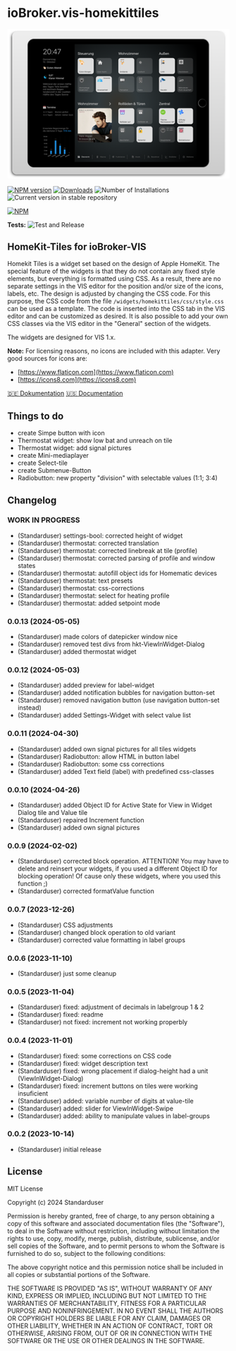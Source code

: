 # ioBroker.vis-homekittiles

<img src="doc/img/title-pic_hkt-on-ipad.png" />

[![NPM version](https://img.shields.io/npm/v/iobroker.vis-homekittiles.svg)](https://www.npmjs.com/package/iobroker.vis-homekittiles)
[![Downloads](https://img.shields.io/npm/dm/iobroker.vis-homekittiles.svg)](https://www.npmjs.com/package/iobroker.vis-homekittiles)
![Number of Installations](https://iobroker.live/badges/vis-homekittiles-installed.svg)
![Current version in stable repository](https://iobroker.live/badges/vis-homekittiles-stable.svg)

[![NPM](https://nodei.co/npm/iobroker.vis-homekittiles.png?downloads=true)](https://nodei.co/npm/iobroker.vis-homekittiles/)

**Tests:** ![Test and Release](https://github.com/Standarduser/ioBroker.vis-homekittiles/workflows/Test%20and%20Release/badge.svg)

## HomeKit-Tiles for ioBroker-VIS

Homekit Tiles is a widget set based on the design of Apple HomeKit.
The special feature of the widgets is that they do not contain any fixed style elements, but everything is formatted using CSS. As a result, there are no separate settings in the VIS editor for the position and/or size of the icons, labels, etc. The design is adjusted by changing the CSS code. For this purpose, the CSS code from the file `/widgets/homekittiles/css/style.css` can be used as a template. The code is inserted into the CSS tab in the VIS editor and can be customized as desired. It is also possible to add your own CSS classes via the VIS editor in the "General" section of the widgets.

The widgets are designed for VIS 1.x.

**Note:** For licensing reasons, no icons are included with this adapter. Very good sources for icons are:

* [https://www.flaticon.com](https://www.flaticon.com)
* [https://icons8.com](https://icons8.com)

[🇩🇪 Dokumentation](doc/homekittiles-de.md)
[🇺🇸 Documentation](doc/homekittiles-en.md)

## Things to do

* create Simpe button with icon
* Thermostat widget: show low bat and unreach on tile
* Thermostat widget: add signal pictures
* create Mini-mediaplayer
* create Select-tile
* create Submenue-Button
* Radiobutton: new property "division" with selectable values (1:1; 3:4)

## Changelog
<!--
    Placeholder for the next version (at the beginning of the line):
    ### **WORK IN PROGRESS**
-->
### **WORK IN PROGRESS**

* (Standarduser) settings-bool: corrected height of widget
* (Standarduser) thermostat: corrected translation
* (Standarduser) thermostat: corrected linebreak at tile (profile)
* (Standarduser) thermostat: corrected parsing of profile and window states
* (Standarduser) thermostat: autofill object ids for Homematic devices
* (Standarduser) thermostat: text presets
* (Standarduser) thermostat: css-corrections
* (Standarduser) thermostat: select for heating profile
* (Standarduser) thermostat: added setpoint mode

### 0.0.13 (2024-05-05)

* (Standarduser) made colors of datepicker window nice
* (Standarduser) removed test divs from hkt-ViewInWidget-Dialog
* (Standarduser) added thermostat widget

### 0.0.12 (2024-05-03)

* (Standarduser) added preview for label-widget
* (Standarduser) added notification bubbles for navigation button-set
* (Standarduser) removed navigation button (use navigation button-set instead)
* (Standarduser) added Settings-Widget with select value list

### 0.0.11 (2024-04-30)

* (Standarduser) added own signal pictures for all tiles widgets
* (Standarduser) Radiobutton: allow HTML in button label
* (Standarduser) Radiobutton: some css corrections
* (Standarduser) added Text field (label) with predefined css-classes

### 0.0.10 (2024-04-26)

* (Standarduser) added Object ID for Active State for View in Widget Dialog tile and Value tile
* (Standarduser) repaired Increment function
* (Standarduser) added own signal pictures

### 0.0.9 (2024-02-02)

* (Standarduser) corrected block operation. ATTENTION! You may have to delete and reinsert your widgets, if you used a different Object ID for blocking operation! Of cause only these widgets, where you used this function ;)
* (Standarduser) corrected formatValue function

### 0.0.7 (2023-12-26)

* (Standarduser) CSS adjustments
* (Standarduser) changed block operation to old variant
* (Standarduser) corrected value formatting in label groups

### 0.0.6 (2023-11-10)

* (Standarduser) just some cleanup

### 0.0.5 (2023-11-04)

* (Standarduser) fixed: adjustment of decimals in labelgroup 1 & 2
* (Standarduser) fixed: readme
* (Standarduser) not fixed: increment not working properbly

### 0.0.4 (2023-11-01)

* (Standarduser) fixed: some corrections on CSS code
* (Standarduser) fixed: widget description text
* (Standarduser) fixed: wrong placement if dialog-height had a unit (ViewInWidget-Dialog)
* (Standarduser) fixed: increment buttons on tiles were working insuficient
* (Standarduser) added: variable number of digits at value-tile
* (Standarduser) added: slider for ViewInWidget-Swipe
* (Standarduser) added: ability to manipulate values in label-groups

### 0.0.2 (2023-10-14)

* (Standarduser) initial release

## License

MIT License

Copyright (c) 2024 Standarduser

Permission is hereby granted, free of charge, to any person obtaining a copy
of this software and associated documentation files (the "Software"), to deal
in the Software without restriction, including without limitation the rights
to use, copy, modify, merge, publish, distribute, sublicense, and/or sell
copies of the Software, and to permit persons to whom the Software is
furnished to do so, subject to the following conditions:

The above copyright notice and this permission notice shall be included in all
copies or substantial portions of the Software.

THE SOFTWARE IS PROVIDED "AS IS", WITHOUT WARRANTY OF ANY KIND, EXPRESS OR
IMPLIED, INCLUDING BUT NOT LIMITED TO THE WARRANTIES OF MERCHANTABILITY,
FITNESS FOR A PARTICULAR PURPOSE AND NONINFRINGEMENT. IN NO EVENT SHALL THE
AUTHORS OR COPYRIGHT HOLDERS BE LIABLE FOR ANY CLAIM, DAMAGES OR OTHER
LIABILITY, WHETHER IN AN ACTION OF CONTRACT, TORT OR OTHERWISE, ARISING FROM,
OUT OF OR IN CONNECTION WITH THE SOFTWARE OR THE USE OR OTHER DEALINGS IN THE
SOFTWARE.
